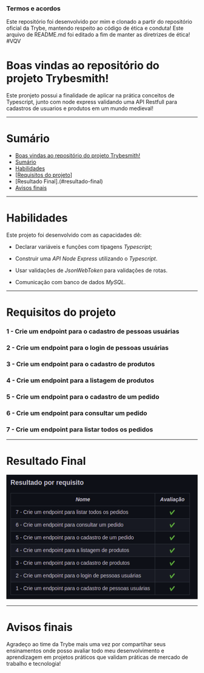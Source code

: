 ### Termos e acordos

Este repositório foi desenvolvido por mim e clonado a partir do repositório oficial da Trybe, mantendo respeito ao código de ética e conduta! Este arquivo de README.md foi editado a fim de manter as diretrizes de ética! #VQV

# Boas vindas ao repositório do projeto Trybesmith!

Este pronjeto possui a finalidade de aplicar na prática conceitos de Typescript, junto com node express validando uma API Restfull para cadastros de usuarios e produtos em um mundo medieval!

---

# Sumário

- [Boas vindas ao repositório do projeto Trybesmith!](#boas-vindas-ao-repositório-do-projeto-trybesmith)
- [Sumário](#sumário)
- [Habilidades](#habilidades)
- [[Requisitos do projeto](#requisitos-do-projeto)]
- [Resultado Final].(#resultado-final)
- [Avisos finais](#avisos-finais)

---

# Habilidades

Este projeto foi desenvolvido com as capacidades dê:

- Declarar variáveis e funções com tipagens _Typescript_;

- Construir uma _API Node Express_ utilizando o _Typescript_.

- Usar validações de _JsonWebToken_ para validações de rotas.

- Comunicação com banco de dados _MySQL_.

---

# Requisitos do projeto

### 1 - Crie um endpoint para o cadastro de pessoas usuárias



### 2 - Crie um endpoint para o login de pessoas usuárias



### 3 - Crie um endpoint para o cadastro de produtos



### 4 - Crie um endpoint para a listagem de produtos


### 5 - Crie um endpoint para o cadastro de um pedido


### 6 - Crie um endpoint para consultar um pedido


### 7 - Crie um endpoint para listar todos os pedidos

---

# Resultado Final

<img src="/src/resultado-avaliacao.png" alt="Resultado" style="height: 60%;"/>

---

# Avisos finais

Agradeço ao time da Trybe mais uma vez por compartihar seus ensinamentos onde posso avaliar todo meu desenvolvimento e aprendizagem em projetos práticos que validam práticas de mercado de trabalho e tecnologia!
